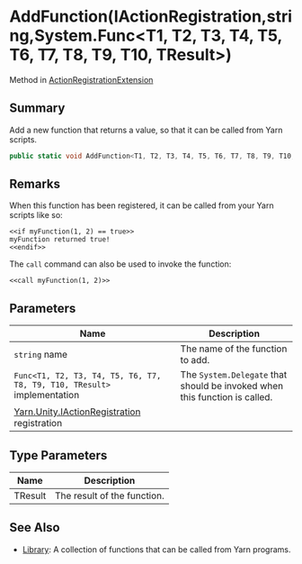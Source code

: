 # AddFunction(IActionRegistration,string,System.Func\<T1, T2, T3, T4, T5, T6, T7, T8, T9, T10, TResult>)

Method in [ActionRegistrationExtension](yarn.unity.actionregistrationextension.md)

## Summary

Add a new function that returns a value, so that it can be called from Yarn scripts.

```csharp
public static void AddFunction<T1, T2, T3, T4, T5, T6, T7, T8, T9, T10, TResult>(this IActionRegistration registration, string name, System.Func<T1, T2, T3, T4, T5, T6, T7, T8, T9, T10, TResult> implementation);
```

## Remarks

When this function has been registered, it can be called from your Yarn scripts like so:

```
<<if myFunction(1, 2) == true>>
myFunction returned true!
<<endif>>
```

The `call` command can also be used to invoke the function:

```
<<call myFunction(1, 2)>>
```

## Parameters

| Name                                                                             | Description                                                                |
| -------------------------------------------------------------------------------- | -------------------------------------------------------------------------- |
| `string` name                                                                    | The name of the function to add.                                           |
| `Func<T1, T2, T3, T4, T5, T6, T7, T8, T9, T10, TResult>` implementation          | The `System.Delegate` that should be invoked when this function is called. |
| [Yarn.Unity.IActionRegistration](yarn.unity.iactionregistration.md) registration |                                                                            |

## Type Parameters

| Name    | Description                 |
| ------- | --------------------------- |
| TResult | The result of the function. |

## See Also

* [Library](yarn.library.md): A collection of functions that can be called from Yarn programs.

